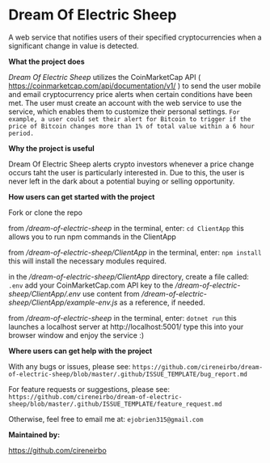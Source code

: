 # Dream Of Electric Sheep
A web service that notifies users of their specified cryptocurrencies when a significant change in value is detected.

<b>What the project does</b>

<em>Dream Of Electric Sheep</em> utilizes the CoinMarketCap API ( https://coinmarketcap.com/api/documentation/v1/ ) to send the user mobile and email cryptocurrency price alerts when certain conditions have been met. The user must create an account with the web service to use the service, which enables them to customize their personal settings. 
`
For example, a user could set their alert for Bitcoin to trigger if the price of Bitcoin changes more than 1% of total value within a 6 hour period.
`

<b>Why the project is useful</b>

Dream Of Electric Sheep alerts crypto investors whenever a price change occurs taht the user is particularly interested in. Due to this, the user is never left in the dark about a potential buying or selling opportunity.


<b>How users can get started with the project</b>

Fork or clone the repo

from <em>/dream-of-electric-sheep</em> in the terminal, enter: 
`
cd ClientApp
`
this allows you to run npm commands in the ClientApp

from <em>/dream-of-electric-sheep/ClientApp</em> in the terminal, enter: 
`
npm install
`
this will install the necessary modules required.

in the <em>/dream-of-electric-sheep/ClientApp</em> directory, create a file called:
`
.env
`
add your CoinMarketCap.com API key to the <em>/dream-of-electric-sheep/ClientApp/.env</em> 
use content from <em>/dream-of-electric-sheep/ClientApp/example-env.js</em> as a reference, if needed.

from <em>/dream-of-electric-sheep</em> in the terminal, enter:
`
dotnet run
`
this launches a localhost server at http://localhost:5001/
type this into your browser window and enjoy the service :)




<b>Where users can get help with the project</b>

With any bugs or issues, please see:
`
https://github.com/cireneirbo/dream-of-electric-sheep/blob/master/.github/ISSUE_TEMPLATE/bug_report.md
`

For feature requests or suggestions, please see:
`
https://github.com/cireneirbo/dream-of-electric-sheep/blob/master/.github/ISSUE_TEMPLATE/feature_request.md
`

Otherwise, feel free to email me at: 
`
ejobrien315@gmail.com
`

<b>Maintained by:</b>

https://github.com/cireneirbo
